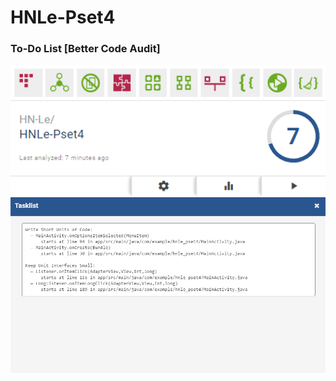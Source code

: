 # HNLe-Pset4 
### To-Do List [Better Code Audit] 




<img src="https://github.com/HN-Le/HNLe-Pset4/blob/master/Doc/HNLe-Pset4%20Rank.png" width="700">  
<img src="https://github.com/HN-Le/HNLe-Pset4/blob/master/Doc/HNLe-Pset4%20Tasklist.png" width="700">
